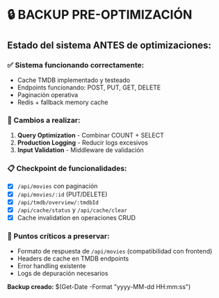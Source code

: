 # 🔒 BACKUP PRE-OPTIMIZACIÓN

## Estado del sistema ANTES de optimizaciones:

### ✅ Sistema funcionando correctamente:
- Cache TMDB implementado y testeado
- Endpoints funcionando: POST, PUT, GET, DELETE
- Paginación operativa
- Redis + fallback memory cache

### 🎯 Cambios a realizar:
1. **Query Optimization** - Combinar COUNT + SELECT
2. **Production Logging** - Reducir logs excesivos  
3. **Input Validation** - Middleware de validación

### 📋 Checkpoint de funcionalidades:
- [x] `/api/movies` con paginación 
- [x] `/api/movies/:id` (PUT/DELETE)
- [x] `/api/tmdb/overview/:tmdbId`
- [x] `/api/cache/status` y `/api/cache/clear`
- [x] Cache invalidation en operaciones CRUD

### 🚨 Puntos críticos a preservar:
- Formato de respuesta de `/api/movies` (compatibilidad con frontend)
- Headers de cache en TMDB endpoints
- Error handling existente
- Logs de depuración necesarios

**Backup creado:** $(Get-Date -Format "yyyy-MM-dd HH:mm:ss")
